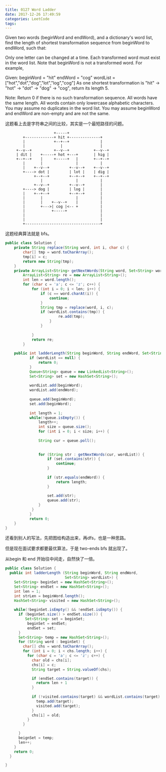 ```yaml
---
title: 0127 Word Ladder
date: 2017-12-26 17:49:59
categories: LeetCode
tags:
---
```


Given two words (beginWord and endWord), and a dictionary's word list, find the length of shortest transformation sequence from beginWord to endWord, such that:

Only one letter can be changed at a time.
Each transformed word must exist in the word list. Note that beginWord is not a transformed word.
For example,

Given:
beginWord = "hit"
endWord = "cog"
wordList = ["hot","dot","dog","lot","log","cog"]
As one shortest transformation is "hit" -> "hot" -> "dot" -> "dog" -> "cog",
return its length 5.

Note:
Return 0 if there is no such transformation sequence.
All words have the same length.
All words contain only lowercase alphabetic characters.
You may assume no duplicates in the word list.
You may assume beginWord and endWord are non-empty and are not the same.

这题看上去是字符串之间的比较，其实是一个最短路径的问题。




```text
                      +-----+  
        +-------------+ hit +--------------+  
        |             +--+--+              |  
        |                |                 |  
     +--v--+          +--v--+           +--v--+  
     | dit |    +-----+ hot +---+       | hig |  
     +--+--+    |     +-----+   |       +--+--+  
        |       |               |          |  
        |    +--v--+         +--v--+    +--v--+  
        +----> dot |         | lot |    | dig |  
             +--+--+         +--+--+    +--+--+  
                |               |          |  
             +--v--+         +--v--+       |  
        +----> dog |         | log |       |  
        |    +--+--+         +--+--+       |  
        |       |               |          |  
        |       |    +--v--+    |          |  
        |       +--->| cog |<-- +          |  
        |            +-----+               |  
        |                                  |  
        |                                  |  
        +----------------------------------+  
```


这题经典算法就是 bfs。

```java
public class Solution {
    private String replace(String word, int i, char c) {
        char[] tmp = word.toCharArray();
        tmp[i] = c;
        return new String(tmp);
    } 
    private ArrayList<String> getNextWords(String word, Set<String> wordList) {
        ArrayList<String> re = new ArrayList<String>();
        int len = word.length();
        for (char c = 'a'; c <= 'z'; c++) {
            for (int i = 0; i < len; i++) {
                if (c == word.charAt(i)) {
                    continue;
                }
                String tmp = replace(word, i, c);
                if (wordList.contains(tmp)) {
                        re.add(tmp);
                    }
                }
            
            }
            return re;
        }
    
    public int ladderLength(String beginWord, String endWord, Set<String> wordList) {
           if (wordList == null) {
               return 0;
           }
           Queue<String> queue = new LinkedList<String>();
           Set<String> set = new HashSet<String>();
           
           wordList.add(beginWord);
           wordList.add(endWord);
           
           queue.add(beginWord);
           set.add(beginWord);
           
           int length = 1;
           while(!queue.isEmpty()) {
               length++;
               int size = queue.size();
               for (int i = 0; i < size; i++) {
                   
               String cur = queue.poll();
               
               
               for (String str : getNextWords(cur, wordList)) {
                   if (set.contains(str)) {
                       continue;
                   }
                   
                   if (str.equals(endWord)) {
                       return length;
                   }
                   
                   set.add(str);
                   queue.add(str);
               }
            }
           }
           return 0;
    }
}
```

还看到别人的写法，先把图给构造出来，再dfs，也是一种思路。

但是现在面试要求都要最优算法，于是 two-ends bfs 就出现了。

从begin 和 end 开始往中间走，自然快了一倍。

```java
public class Solution {
  public int ladderLength (String beginWord, String endWord, 
                           Set<String> wordList>) {
    Set<String> beginSet = new HashSet<String>();
    Set<String> endSet = new HashSet<String>();
    int len = 1;
    int strLen = beginWord.length();
    HashSet<String> visited = new HashSet<String>();
    
    while(!beginSet.isEmpty() && !endSet.isEmpty()) {
      if (beginSet.size() > endSet.size()) {
         Set<String> set = beginSet;
          beginSet = endSet;
          endSet = set;
      }
      Set<String> temp = new HashSet<String>();
      for (String word : beginSet) {
        char[] chs = word.toCharArray();
        for (int i = 0; i < chs.length; i++) {
          for (char c = 'a'; c <= 'z'; c++) {
            char old = chs[i];
            chs[i] = c;
            String target = String.valueOf(chs);

            if (endSet.contains(target)) {
              return len + 1
            }
            
            if (!visited.contains(target) && wordList.contains(target) {
              temp.add(target);
              visited.add(target);
            }
            chs[i] = old;
          }
        }

      }
      beignSet = temp;
      len++;
    }
    return 0;
  }

}
```
